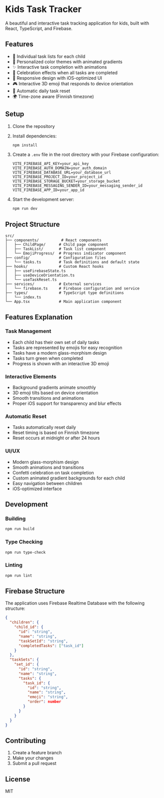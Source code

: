 # Kids Task Tracker

A beautiful and interactive task tracking application for kids, built with React, TypeScript, and Firebase.

## Features

- 🎯 Individual task lists for each child
- 🌈 Personalized color themes with animated gradients
- ✨ Interactive task completion with animations
- 🎉 Celebration effects when all tasks are completed
- 📱 Responsive design with iOS-optimized UI
- 🎮 Interactive 3D emoji that responds to device orientation
- 🔄 Automatic daily task reset
- 🌍 Time-zone aware (Finnish timezone)

## Setup

1. Clone the repository
2. Install dependencies:
   ```bash
   npm install
   ```

3. Create a `.env` file in the root directory with your Firebase configuration:
   ```
   VITE_FIREBASE_API_KEY=your_api_key
   VITE_FIREBASE_AUTH_DOMAIN=your_auth_domain
   VITE_FIREBASE_DATABASE_URL=your_database_url
   VITE_FIREBASE_PROJECT_ID=your_project_id
   VITE_FIREBASE_STORAGE_BUCKET=your_storage_bucket
   VITE_FIREBASE_MESSAGING_SENDER_ID=your_messaging_sender_id
   VITE_FIREBASE_APP_ID=your_app_id
   ```

4. Start the development server:
   ```bash
   npm run dev
   ```

## Project Structure

```
src/
├── components/          # React components
│   ├── ChildPage/      # Child page component
│   ├── TaskList/       # Task list component
│   └── EmojiProgress/  # Progress indicator component
├── config/             # Configuration files
│   └── tasks.ts        # Task definitions and default state
├── hooks/              # Custom React hooks
│   ├── useFirebaseState.ts
│   ├── useDeviceOrientation.ts
│   └── useTaskReset.ts
├── services/           # External services
│   └── firebase.ts     # Firebase configuration and service
├── types/              # TypeScript type definitions
│   └── index.ts
└── App.tsx             # Main application component
```

## Features Explanation

### Task Management
- Each child has their own set of daily tasks
- Tasks are represented by emojis for easy recognition
- Tasks have a modern glass-morphism design
- Tasks turn green when completed
- Progress is shown with an interactive 3D emoji

### Interactive Elements
- Background gradients animate smoothly
- 3D emoji tilts based on device orientation
- Smooth transitions and animations
- Proper iOS support for transparency and blur effects

### Automatic Reset
- Tasks automatically reset daily
- Reset timing is based on Finnish timezone
- Reset occurs at midnight or after 24 hours

### UI/UX
- Modern glass-morphism design
- Smooth animations and transitions
- Confetti celebration on task completion
- Custom animated gradient backgrounds for each child
- Easy navigation between children
- iOS-optimized interface

## Development

### Building
```bash
npm run build
```

### Type Checking
```bash
npm run type-check
```

### Linting
```bash
npm run lint
```

## Firebase Structure

The application uses Firebase Realtime Database with the following structure:

```json
{
  "children": {
    "child_id": {
      "id": "string",
      "name": "string",
      "taskSetId": "string",
      "completedTasks": ["task_id"]
    }
  },
  "taskSets": {
    "set_id": {
      "id": "string",
      "name": "string",
      "tasks": {
        "task_id": {
          "id": "string",
          "name": "string",
          "emoji": "string",
          "order": number
        }
      }
    }
  }
}
```

## Contributing

1. Create a feature branch
2. Make your changes
3. Submit a pull request

## License

MIT 
